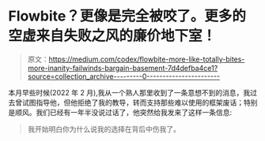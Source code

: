 # Flowbite？更像是完全被咬了。更多的空虚来自失败之风的廉价地下室！

> 原文：<https://medium.com/codex/flowbite-more-like-totally-bites-more-inanity-failwinds-bargain-basement-7d4defba4ce1?source=collection_archive---------0----------------------->

本月早些时候(2022 年 2 月),我从一个熟人那里收到了一条意想不到的消息，我过去曾试图指导他，但他拒绝了我的教导，转而支持那些难以使用的框架废话；特别是顺风。我们已经有一年半没说过话了，他突然给我发来了这样一条信息:

> 我开始明白你为什么说我的选择在背后中伤我了。